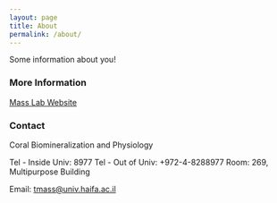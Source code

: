 ```yaml
---
layout: page
title: About
permalink: /about/
---
```


Some information about you!

### More Information

[Mass Lab Website](https://sites.google.com/marsci.haifa.ac.il/masslab/home?authuser=0/)  

### Contact

Coral Biomineralization and Physiology 

Tel - Inside Univ: 8977
Tel - Out of Univ: +972-4-8288977
Room: 269, Multipurpose Building

Email: tmass@univ.haifa.ac.il
